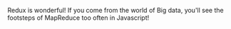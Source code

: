 Redux is wonderful! If you come from the world of Big data, you'll see the footsteps of MapReduce too often in Javascript!
